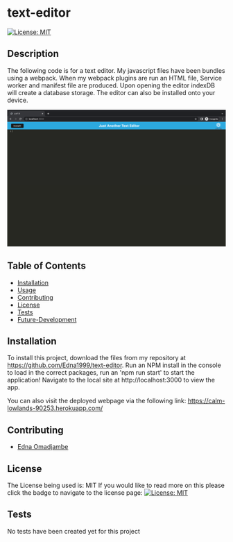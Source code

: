 # text-editor

  [![License: MIT](https://img.shields.io/badge/License-MIT-yellow.svg)](https://opensource.org/licenses/MIT)


## Description

The following code is for a text editor. My javascript files have been bundles using a webpack. When my webpack plugins are run an HTML file, Service worker and manifest file are produced. Upon opening the editor indexDB will create a database storage. The editor can also be installed onto your device. 

  ![screenshot of text-editor](./assets/image/Screenshot%202022-12-01%20at%2010.07.40%20AM.png)

  ## Table of Contents

  - [Installation](#installation)
  - [Usage](#usage)
  - [Contributing](#contributing)
  - [License](#license)
  - [Tests](#tests)
  - [Future-Development](#future-development)

  ## Installation

  To install this project, download the files from my repository at https://github.com/Edna1999/text-editor. Run an NPM install in the console to load in the correct packages, run an 'npm run start' to start the application! Navigate to the local site at http://localhost:3000 to view the app.

  You can also visit the deployed webpage via the following link: https://calm-lowlands-90253.herokuapp.com/

  ## Contributing

  - [Edna Omadjambe](https://github.com/Edna1999)


  ## License
  The License being used is: MIT
  If you would like to read more on this please click the badge to navigate to the license page: 
  [![License: MIT](https://img.shields.io/badge/License-MIT-yellow.svg)](https://opensource.org/licenses/MIT)

  ## Tests

  No tests have been created yet for this project